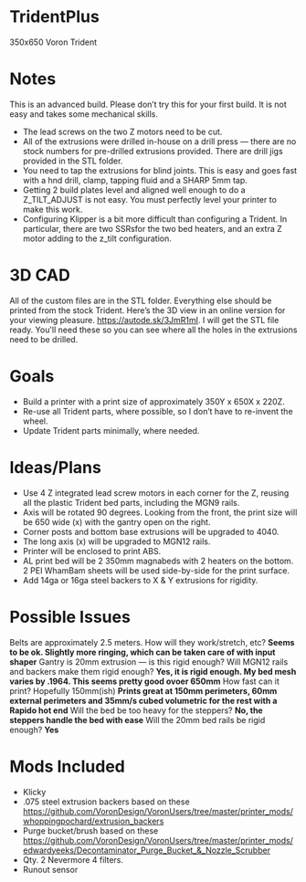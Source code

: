 # TridentPlus
 350x650 Voron Trident
# Notes
This is an advanced build. Please don’t try this for your first build. It is not easy and takes some mechanical skills. 
- The lead screws on the two Z motors need to be cut.
- All of the extrusions were drilled in-house on a drill press — there are no stock numbers for pre-drilled extrusions provided. There are drill jigs provided in the STL folder.
- You need to tap the extrusions for blind joints. This is easy and goes fast with a hnd drill, clamp, tapping fluid and a SHARP 5mm tap.
- Getting 2 build plates level and aligned well enough to do a Z_TILT_ADJUST is not easy. You must perfectly level your printer to make this work.
- Configuring Klipper is a bit more difficult than configuring a Trident. In particular, there are two SSRsfor the two bed heaters, and an extra Z motor adding to the z_tilt configuration.
# 3D CAD
All of the custom files are in the STL folder. Everything else should be printed from the stock Trident. Here’s the 3D view in an online version for your viewing pleasure. https://autode.sk/3JmR1mI. I will get the STL file ready. You'll need these so you can see where all the holes in the extrusions need to be drilled.
# Goals
- Build a printer with a print size of approximately 350Y x 650X x 220Z.
- Re-use all Trident parts, where possible, so I don’t have to re-invent the wheel.
- Update Trident parts minimally, where needed.
# Ideas/Plans
- Use 4 Z integrated lead screw motors in each corner for the Z, reusing all the plastic Trident bed parts, including the MGN9 rails.
- Axis will be rotated 90 degrees. Looking from the front, the print size will be 650 wide (x) with the gantry open on the right.
- Corner posts and bottom base extrusions will be upgraded to 4040.
- The long axis (x) will be upgraded to MGN12 rails.
- Printer will be enclosed to print ABS.
- AL print bed will be 2 350mm magnabeds with 2 heaters on the bottom. 2 PEI WhamBam sheets will be used side-by-side for the print surface.
- Add 14ga or 16ga steel backers to X & Y extrusions for rigidity.
# Possible Issues
Belts are approximately 2.5 meters. How will they work/stretch, etc? **Seems to be ok. Slightly more ringing, which can be taken care of with input shaper**
Gantry is 20mm extrusion — is this rigid enough? Will MGN12 rails and backers make them rigid enough? **Yes, it is rigid enough. My bed mesh varies by .1964. This seems pretty good ovoer 650mm**
How fast can it print? Hopefully 150mm(ish) **Prints great at 150mm perimeters, 60mm external perimeters and 35mm/s cubed volumetric for the rest with a Rapido hot end**
Will the bed be too heavy for the steppers? **No, the steppers handle the bed with ease**
Will the 20mm bed rails be rigid enough? **Yes**
# Mods Included
- Klicky
- .075 steel extrusion backers based on these https://github.com/VoronDesign/VoronUsers/tree/master/printer_mods/whoppingpochard/extrusion_backers
- Purge bucket/brush based on these https://github.com/VoronDesign/VoronUsers/tree/master/printer_mods/edwardyeeks/Decontaminator_Purge_Bucket_&_Nozzle_Scrubber
- Qty. 2 Nevermore 4 filters.
- Runout sensor
